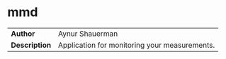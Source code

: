 # mmd

| | |
| --- | --- |
| **Author** | Aynur Shauerman |
| **Description** | Application for monitoring your measurements. |
